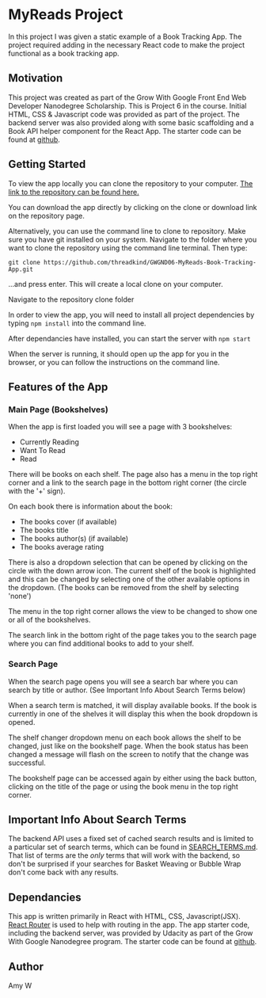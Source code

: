 # MyReads Project
In this project I was given a static example of a Book Tracking App. The project required adding in the necessary React code to make the project functional as a book tracking app.


## Motivation
This project was created as part of the Grow With Google Front End Web Developer Nanodegree Scholarship. This is Project 6 in the course.
Initial HTML, CSS & Javascript code was provided as part of the project. The backend server was also provided along with some basic scaffolding and a Book API helper component for the React App. The starter code can be found at [github](https://github.com/udacity/reactnd-project-myreads-starter).


## Getting Started
To view the app locally you can clone the repository to your computer.
[The link to the repository can be found here.](https://github.com/threadkind/GWGND06-MyReads-Book-Tracking-App)

You can download the app directly by clicking on the clone or download link on the repository page.

Alternatively, you can use the command line to clone to repository.
Make sure you have git installed on your system.
Navigate to the folder where you want to clone the repository using the command line terminal.
Then type:
```
git clone https://github.com/threadkind/GWGND06-MyReads-Book-Tracking-App.git
```
...and press enter.
This will create a local clone on your computer.

Navigate to the repository clone folder

In order to view the app, you will need to install all project dependencies by typing `npm install` into the command line.

After dependancies have installed, you can start the server with `npm start`

When the server is running, it should open up the app for you in the browser, or you can follow the instructions on the command line.


## Features of the App

### Main Page (Bookshelves)
When the app is first loaded you will see a page with 3 bookshelves:

* Currently Reading
* Want To Read
* Read

There will be books on each shelf. The page also has a menu in the top right corner and a link to the search page in the bottom right corner (the circle with the '+' sign).

On each book there is information about the book:

* The books cover (if available)
* The books title
* The books author(s) (if available)
* The books average rating

There is also a dropdown selection that can be opened by clicking on the circle with the down arrow icon.
The current shelf of the book is highlighted and this can be changed by selecting one of the other available options in the dropdown. (The books can be removed from the shelf by selecting 'none')

The menu in the top right corner allows the view to be changed to show one or all of the bookshelves.

The search link in the bottom right of the page takes you to the search page where you can find additional books to add to your shelf.

### Search Page
When the search page opens you will see a search bar where you can search by title or author. (See Important Info About Search Terms below)

When a search term is matched, it will display available books. If the book is currently in one of the shelves it will display this when the book dropdown is opened.

The shelf changer dropdown menu on each book allows the shelf to be changed, just like on the bookshelf page.
When the book status has been changed a message will flash on the screen to notify that the change was successful.

The bookshelf page can be accessed again by either using the back button, clicking on the title of the page or using the book menu in the top right corner.


## Important Info About Search Terms
The backend API uses a fixed set of cached search results and is limited to a particular set of search terms, which can be found in [SEARCH_TERMS.md](SEARCH_TERMS.md). That list of terms are the _only_ terms that will work with the backend, so don't be surprised if your searches for Basket Weaving or Bubble Wrap don't come back with any results.


## Dependancies
This app is written primarily in React with HTML, CSS, Javascript(JSX).
[React Router](https://reacttraining.com/react-router/) is used to help with routing in the app.
The app starter code, including the backend server, was provided by Udacity as part of the Grow With Google Nanodegree program.
The starter code can be found at [github](https://github.com/udacity/reactnd-project-myreads-starter).


## Author
Amy W
